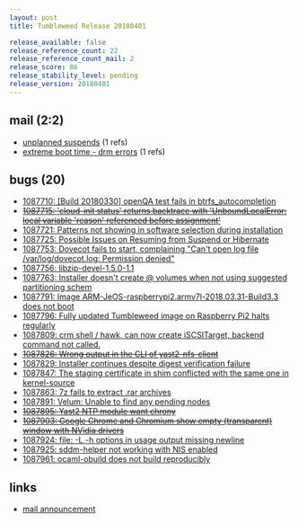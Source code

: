 ```yaml
---
layout: post
title: Tumbleweed Release 20180401

release_available: false
release_reference_count: 22
release_reference_count_mail: 2
release_score: 86
release_stability_level: pending
release_version: 20180401
---
```


## mail (2:2)

- [unplanned suspends](https://lists.opensuse.org/opensuse-factory/2018-04/msg00074.html) (1 refs)
- [extreme boot time - drm errors](https://lists.opensuse.org/opensuse-factory/2018-04/msg00109.html) (1 refs)

## bugs (20)

<!--more-->

- [1087710: [Build 20180330] openQA test fails in btrfs_autocompletion](https://bugzilla.opensuse.org/show_bug.cgi?id=1087710)
- ~~[1087715: 'cloud-init status' returns backtrace with  'UnboundLocalError: local variable 'reason' referenced before assignment'](https://bugzilla.opensuse.org/show_bug.cgi?id=1087715)~~
- [1087721: Patterns not showing in software selection during installation](https://bugzilla.opensuse.org/show_bug.cgi?id=1087721)
- [1087725: Possible Issues on Resuming from Suspend or Hibernate](https://bugzilla.opensuse.org/show_bug.cgi?id=1087725)
- [1087753: Dovecot fails to start, complaining "Can't open log file /var/log/dovecot.log: Permission denied"](https://bugzilla.opensuse.org/show_bug.cgi?id=1087753)
- [1087756: libzip-devel-1.5.0-1.1](https://bugzilla.opensuse.org/show_bug.cgi?id=1087756)
- [1087763: Installer doesn't create @ volumes when not using suggested partitioning schem](https://bugzilla.opensuse.org/show_bug.cgi?id=1087763)
- [1087791: Image ARM-JeOS-raspberrypi2.armv7l-2018.03.31-Build3.3 does not boot](https://bugzilla.opensuse.org/show_bug.cgi?id=1087791)
- [1087796: Fully updated Tumbleweed image on Raspberry Pi2 halts regularly](https://bugzilla.opensuse.org/show_bug.cgi?id=1087796)
- [1087809: crm shell / hawk, can now create iSCSITarget, backend command not called.](https://bugzilla.opensuse.org/show_bug.cgi?id=1087809)
- ~~[1087826: Wrong output in the CLI of yast2-nfs-client](https://bugzilla.opensuse.org/show_bug.cgi?id=1087826)~~
- [1087829: Installer continues despite digest verification failure](https://bugzilla.opensuse.org/show_bug.cgi?id=1087829)
- [1087847: The staging certificate in shim conflicted with the same one in kernel-source](https://bugzilla.opensuse.org/show_bug.cgi?id=1087847)
- [1087863: 7z fails to extract .rar archives](https://bugzilla.opensuse.org/show_bug.cgi?id=1087863)
- [1087891: Velum: Unable to find any pending nodes](https://bugzilla.opensuse.org/show_bug.cgi?id=1087891)
- ~~[1087895: Yast2 NTP module want chrony](https://bugzilla.opensuse.org/show_bug.cgi?id=1087895)~~
- ~~[1087903: Google Chrome and Chromium show empty (transparent) window with NVidia drivers](https://bugzilla.opensuse.org/show_bug.cgi?id=1087903)~~
- [1087924: file: -L,-h options in usage output missing newline](https://bugzilla.opensuse.org/show_bug.cgi?id=1087924)
- [1087925: sddm-helper not working with NIS enabled](https://bugzilla.opensuse.org/show_bug.cgi?id=1087925)
- [1087961: ocaml-obuild does not build reproducibly](https://bugzilla.opensuse.org/show_bug.cgi?id=1087961)



## links

- [mail announcement](https://lists.opensuse.org/opensuse-factory/2018-04/msg00042.html)
